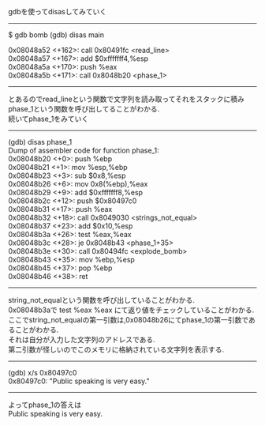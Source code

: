 gdbを使ってdisasしてみていく 

***
$ gdb bomb 
(gdb) disas main  
  
   0x08048a52 <+162>: call   0x80491fc <read_line>  
   0x08048a57 <+167>: add    $0xfffffff4,%esp  
   0x08048a5a <+170>: push   %eax  
   0x08048a5b <+171>: call   0x8048b20 <phase_1>  
***

とあるのでread_lineという関数で文字列を読み取ってそれをスタックに積み  
phase_1という関数を呼び出してることがわかる.  
続いてphase_1をみていく  
***
(gdb) disas phase_1  
Dump of assembler code for function phase_1:  
   0x08048b20 <+0>: push   %ebp  
   0x08048b21 <+1>: mov    %esp,%ebp  
   0x08048b23 <+3>: sub    $0x8,%esp  
   0x08048b26 <+6>: mov    0x8(%ebp),%eax  
   0x08048b29 <+9>: add    $0xfffffff8,%esp  
   0x08048b2c <+12>:  push   $0x80497c0  
   0x08048b31 <+17>:  push   %eax  
   0x08048b32 <+18>:  call   0x8049030 <strings_not_equal>  
   0x08048b37 <+23>:  add    $0x10,%esp  
   0x08048b3a <+26>:  test   %eax,%eax  
   0x08048b3c <+28>:  je     0x8048b43 <phase_1+35>  
   0x08048b3e <+30>:  call   0x80494fc <explode_bomb>  
   0x08048b43 <+35>:  mov    %ebp,%esp  
   0x08048b45 <+37>:  pop    %ebp  
   0x08048b46 <+38>:  ret  
***
string_not_equalという関数を呼び出していることがわかる.  
0x08048b3aで test %eax %eax にて返り値をチェックしていることがわかる.  
ここでstring_not_equalの第一引数は,0x08048b26にてphase_1の第一引数であることがわかる.  
それは自分が入力した文字列のアドレスである.  
第二引数が怪しいのでこのメモリに格納されている文字列を表示する.  
***
(gdb) x/s 0x80497c0  
0x80497c0:   "Public speaking is very easy."  
***
よってphase_1の答えは  
Public speaking is very easy.  